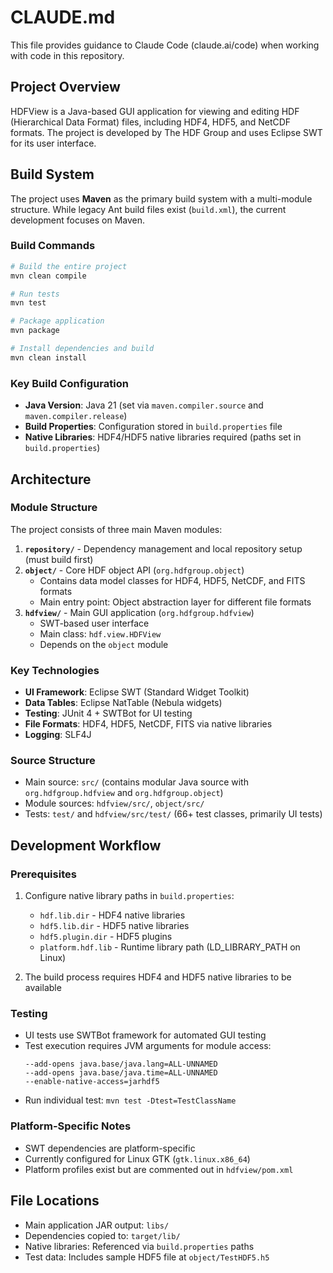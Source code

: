 # CLAUDE.md

This file provides guidance to Claude Code (claude.ai/code) when working with code in this repository.

## Project Overview

HDFView is a Java-based GUI application for viewing and editing HDF (Hierarchical Data Format) files, including HDF4, HDF5, and NetCDF formats. The project is developed by The HDF Group and uses Eclipse SWT for its user interface.

## Build System

The project uses **Maven** as the primary build system with a multi-module structure. While legacy Ant build files exist (`build.xml`), the current development focuses on Maven.

### Build Commands

```bash
# Build the entire project
mvn clean compile

# Run tests 
mvn test

# Package application
mvn package

# Install dependencies and build
mvn clean install
```

### Key Build Configuration

- **Java Version**: Java 21 (set via `maven.compiler.source` and `maven.compiler.release`)
- **Build Properties**: Configuration stored in `build.properties` file
- **Native Libraries**: HDF4/HDF5 native libraries required (paths set in `build.properties`)

## Architecture

### Module Structure

The project consists of three main Maven modules:

1. **`repository/`** - Dependency management and local repository setup (must build first)
2. **`object/`** - Core HDF object API (`org.hdfgroup.object`)
   - Contains data model classes for HDF4, HDF5, NetCDF, and FITS formats
   - Main entry point: Object abstraction layer for different file formats
3. **`hdfview/`** - Main GUI application (`org.hdfgroup.hdfview`)
   - SWT-based user interface
   - Main class: `hdf.view.HDFView`
   - Depends on the `object` module

### Key Technologies

- **UI Framework**: Eclipse SWT (Standard Widget Toolkit) 
- **Data Tables**: Eclipse NatTable (Nebula widgets)
- **Testing**: JUnit 4 + SWTBot for UI testing
- **File Formats**: HDF4, HDF5, NetCDF, FITS via native libraries
- **Logging**: SLF4J

### Source Structure

- Main source: `src/` (contains modular Java source with `org.hdfgroup.hdfview` and `org.hdfgroup.object`)
- Module sources: `hdfview/src/`, `object/src/`
- Tests: `test/` and `hdfview/src/test/` (66+ test classes, primarily UI tests)

## Development Workflow

### Prerequisites

1. Configure native library paths in `build.properties`:
   - `hdf.lib.dir` - HDF4 native libraries
   - `hdf5.lib.dir` - HDF5 native libraries 
   - `hdf5.plugin.dir` - HDF5 plugins
   - `platform.hdf.lib` - Runtime library path (LD_LIBRARY_PATH on Linux)

2. The build process requires HDF4 and HDF5 native libraries to be available

### Testing

- UI tests use SWTBot framework for automated GUI testing
- Test execution requires JVM arguments for module access:
  ```
  --add-opens java.base/java.lang=ALL-UNNAMED
  --add-opens java.base/java.time=ALL-UNNAMED
  --enable-native-access=jarhdf5
  ```
- Run individual test: `mvn test -Dtest=TestClassName`

### Platform-Specific Notes

- SWT dependencies are platform-specific
- Currently configured for Linux GTK (`gtk.linux.x86_64`)
- Platform profiles exist but are commented out in `hdfview/pom.xml`

## File Locations

- Main application JAR output: `libs/`
- Dependencies copied to: `target/lib/`
- Native libraries: Referenced via `build.properties` paths
- Test data: Includes sample HDF5 file at `object/TestHDF5.h5`